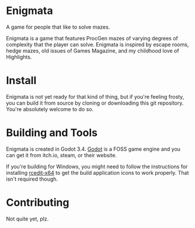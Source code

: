 # Enigmata
A game for people that like to solve mazes.
 
Enigmata is a game that features ProcGen mazes of varying degrees of complexity that the player can solve. Enigmata is inspired by escape rooms, hedge mazes, old issues of Games Magazine, and my childhood love of Highlights.


# Install
Enigmata is not yet ready for that kind of thing, but if you're feeling frosty, you can build it from source by cloning or downloading this git repository. You're absolutely welcome to do so.


# Building and Tools
Enigmata is created in Godot 3.4. [Godot](https://godotengine.org/) is a FOSS game engine and you can get it from itch.io, steam, or their website. 

If you're building for Windows, you might need to follow the instructions for installing [rcedit-x64](https://docs.godotengine.org/en/stable/getting_started/workflow/export/changing_application_icon_for_windows.html) to get the build application icons to work properly. That isn't required though.

# Contributing
Not quite yet, plz.
